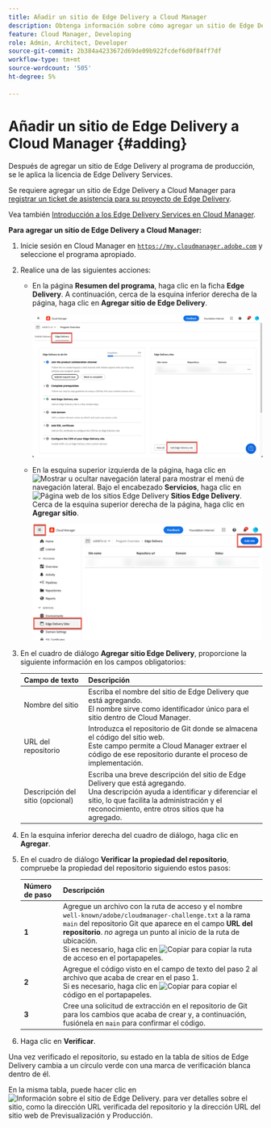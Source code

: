 ```yaml
---
title: Añadir un sitio de Edge Delivery a Cloud Manager
description: Obtenga información sobre cómo agregar un sitio de Edge Delivery a su programa de producción o programa de zona protegida.
feature: Cloud Manager, Developing
role: Admin, Architect, Developer
source-git-commit: 2b384a4233672d69de09b922fcdef6d0f84ff7df
workflow-type: tm+mt
source-wordcount: '505'
ht-degree: 5%

---
```



# Añadir un sitio de Edge Delivery a Cloud Manager {#adding}

Después de agregar un sitio de Edge Delivery al programa de producción, se le aplica la licencia de Edge Delivery Services.

Se requiere agregar un sitio de Edge Delivery a Cloud Manager para [registrar un ticket de asistencia para su proyecto de Edge Delivery](/help/edge/overview.md##support-ticket).

Vea también [Introducción a los Edge Delivery Services en Cloud Manager](/help/implementing/cloud-manager/edge-delivery/introduction-to-edge-delivery-services.md).

**Para agregar un sitio de Edge Delivery a Cloud Manager:**

1. Inicie sesión en Cloud Manager en [`https://my.cloudmanager.adobe.com`](https://my.cloudmanager.adobe.com/) y seleccione el programa apropiado.
1. Realice una de las siguientes acciones:

   * En la página **Resumen del programa**, haga clic en la ficha **Edge Delivery**. A continuación, cerca de la esquina inferior derecha de la página, haga clic en **Agregar sitio de Edge Delivery**.

     ![Agregar sitio de Edge Delivery desde la ficha Edge Delivery](/help/implementing/cloud-manager/assets/cm-eds-add1.png)

   * En la esquina superior izquierda de la página, haga clic en ![Mostrar u ocultar navegación lateral](https://spectrum.corp.adobe.com/static/icons/workflow_18/Smock_ShowMenu_18_N.svg) para mostrar el menú de navegación lateral.
Bajo el encabezado **Servicios**, haga clic en ![Página web de los sitios Edge Delivery](https://spectrum.corp.adobe.com/static/icons/workflow_18/Smock_WebPages_18_N.svg) **Sitios Edge Delivery**.
Cerca de la esquina superior derecha de la página, haga clic en **Agregar sitio**.

     ![Agregar sitio Edge Delivery desde el botón Sitios Edge Delivery](/help/implementing/cloud-manager/assets/cm-eds-add2.png)

1. En el cuadro de diálogo **Agregar sitio Edge Delivery**, proporcione la siguiente información en los campos obligatorios:

   | Campo de texto | Descripción |
   | - | --- |
   | Nombre del sitio | Escriba el nombre del sitio de Edge Delivery que está agregando.<br>El nombre sirve como identificador único para el sitio dentro de Cloud Manager. |
   | URL del repositorio | Introduzca el repositorio de Git donde se almacena el código del sitio web.<br>Este campo permite a Cloud Manager extraer el código de ese repositorio durante el proceso de implementación. |
   | Descripción del sitio (opcional) | Escriba una breve descripción del sitio de Edge Delivery que está agregando.<br>Una descripción ayuda a identificar y diferenciar el sitio, lo que facilita la administración y el reconocimiento, entre otros sitios que ha agregado. |

1. En la esquina inferior derecha del cuadro de diálogo, haga clic en **Agregar**.

1. En el cuadro de diálogo **Verificar la propiedad del repositorio**, compruebe la propiedad del repositorio siguiendo estos pasos:

   | Número de paso | Descripción |
   | - | - |
   | **1** | Agregue un archivo con la ruta de acceso y el nombre `well-known/adobe/cloudmanager-challenge.txt` a la rama `main` del repositorio Git que aparece en el campo **URL del repositorio**. *no* agrega un punto al inicio de la ruta de ubicación.<br>Si es necesario, haga clic en ![Copiar](https://spectrum.corp.adobe.com/static/icons/workflow_18/Smock_Copy_18_N.svg) para copiar la ruta de acceso en el portapapeles. |
   | **2** | Agregue el código visto en el campo de texto del paso 2 al archivo que acaba de crear en el paso 1.<br>Si es necesario, haga clic en ![Copiar](https://spectrum.corp.adobe.com/static/icons/workflow_18/Smock_Copy_18_N.svg) para copiar el código en el portapapeles. |
   | **3** | Cree una solicitud de extracción en el repositorio de Git para los cambios que acaba de crear y, a continuación, fusiónela en `main` para confirmar el código. |

1. Haga clic en **Verificar**.

Una vez verificado el repositorio, su estado en la tabla de sitios de Edge Delivery cambia a un círculo verde con una marca de verificación blanca dentro de él.

En la misma tabla, puede hacer clic en ![Información sobre el sitio de Edge Delivery.](https://spectrum.corp.adobe.com/static/icons/workflow_18/Smock_InfoOutline_18_N.svg) para ver detalles sobre el sitio, como la dirección URL verificada del repositorio y la dirección URL del sitio web de Previsualización y Producción.


